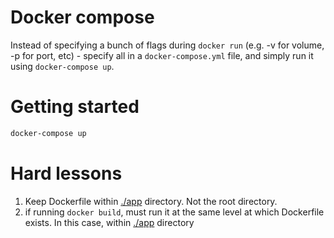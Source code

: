 # Docker compose
Instead of specifying a bunch of flags during `docker run` (e.g. -v for volume, -p for port, etc) - specify all in a `docker-compose.yml` file, and simply run it using `docker-compose up`.

# Getting started
```bash
docker-compose up
```

# Hard lessons
1. Keep Dockerfile within [./app](./app) directory. Not the root directory.
2. if running `docker build`, must run it at the same level at which Dockerfile exists. In this case, within [./app](./app) directory
